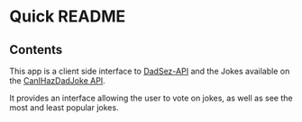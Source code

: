 # Quick README

## Contents

This app is a client side interface to [DadSez-API](http://github.com/fkotsian/dadsez-api) and the Jokes available on the [CanIHazDadJoke API](https://icanhazdadjoke.com/api).

It provides an interface allowing the user to vote on jokes, as well as see the most and least popular jokes.

